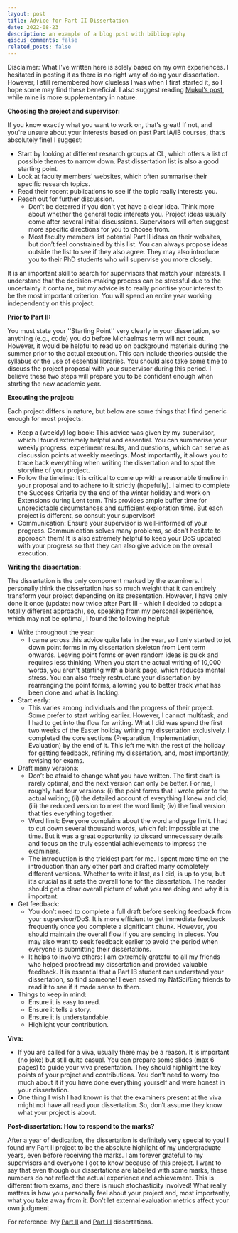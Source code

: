 ```yaml
---
layout: post
title: Advice for Part II Dissertation
date: 2022-08-23
description: an example of a blog post with bibliography
giscus_comments: false
related_posts: false
---
```


Disclaimer: What I've written here is solely based on my own experiences. I hesitated in posting it as there is no right way of doing your dissertation. However, I still remembered how clueless I was when I first started it, so I hope some may find these beneficial. I also suggest reading [Mukul’s post](https://mukulrathi.com/tripos/part-ii-compsci-dissertation-advice/), while mine is more supplementary in nature.

**Choosing the project and supervisor:**

If you know exactly what you want to work on, that's great! If not, and you're unsure about your interests based on past Part IA/IB courses, that’s absolutely fine! I suggest:

- Start by looking at different research groups at CL, which offers a list of possible themes to narrow down. Past dissertation list is also a good starting point.
- Look at faculty members' websites, which often summarise their specific research topics.
- Read their recent publications to see if the topic really interests you.
- Reach out for further discussion.
    - Don’t be deterred if you don't yet have a clear idea. Think more about whether the general topic interests you. Project ideas usually come after several initial discussions. Supervisors will often suggest more specific directions for you to choose from.
    - Most faculty members list potential Part II ideas on their websites, but don’t feel constrained by this list. You can always propose ideas outside the list to see if they also agree. They may also introduce you to their PhD students who will supervise you more closely.

It is an important skill to search for supervisors that match your interests. I understand that the decision-making process can be stressful due to the uncertainty it contains, but my advice is to really prioritise your interest to be the most important criterion. You will spend an entire year working independently on this project.

**Prior to Part II:**

You must state your ''Starting Point'' very clearly in your dissertation, so anything (e.g., code) you do before Michaelmas term will not count. However, it would be helpful to read up on background materials during the summer prior to the actual execution. This can include theories outside the syllabus or the use of essential libraries. You should also take some time to discuss the project proposal with your supervisor during this period. I believe these two steps will prepare you to be confident enough when starting the new academic year.

**Executing the project:**

Each project differs in nature, but below are some things that I find generic enough for most projects:

- Keep a (weekly) log book: This advice was given by my supervisor, which I found extremely helpful and essential. You can summarise your weekly progress, experiment results, and questions, which can serve as discussion points at weekly meetings. Most importantly, it allows you to trace back everything when writing the dissertation and to spot the storyline of your project.
- Follow the timeline: It is critical to come up with a reasonable timeline in your proposal and to adhere to it strictly (hopefully). I aimed to complete the Success Criteria by the end of the winter holiday and work on Extensions during Lent term. This provides ample buffer time for unpredictable circumstances and sufficient exploration time. But each project is different, so consult your supervisor!
- Communication: Ensure your supervisor is well-informed of your progress. Communication solves many problems, so don’t hesitate to approach them! It is also extremely helpful to keep your DoS updated with your progress so that they can also give advice on the overall execution.

**Writing the dissertation:**

The dissertation is the only component marked by the examiners. I personally think the dissertation has so much weight that it can entirely transform your project depending on its presentation. However, I have only done it once (update: now twice after Part III - which I decided to adopt a totally different approach), so, speaking from my personal experience, which may not be optimal, I found the following helpful:

- Write throughout the year:
    - I came across this advice quite late in the year, so I only started to jot down point forms in my dissertation skeleton from Lent term onwards. Leaving point forms or even random ideas is quick and requires less thinking. When you start the actual writing of 10,000 words, you aren't starting with a blank page, which reduces mental stress. You can also freely restructure your dissertation by rearranging the point forms, allowing you to better track what has been done and what is lacking.
- Start early:
    - This varies among individuals and the progress of their project. Some prefer to start writing earlier. However, I cannot multitask, and I had to get into the flow for writing. What I did was spend the first two weeks of the Easter holiday writing my dissertation exclusively. I completed the core sections (Preparation, Implementation, Evaluation) by the end of it. This left me with the rest of the holiday for getting feedback, refining my dissertation, and, most importantly, revising for exams.
- Draft many versions:
    - Don’t be afraid to change what you have written. The first draft is rarely optimal, and the next version can only be better. For me, I roughly had four versions: (i) the point forms that I wrote prior to the actual writing; (ii) the detailed account of everything I knew and did; (iii) the reduced version to meet the word limit; (iv) the final version that ties everything together.
    - Word limit: Everyone complains about the word and page limit. I had to cut down several thousand words, which felt impossible at the time. But it was a great opportunity to discard unnecessary details and focus on the truly essential achievements to impress the examiners.
    - The introduction is the trickiest part for me. I spent more time on the introduction than any other part and drafted many completely different versions. Whether to write it last, as I did, is up to you, but it’s crucial as it sets the overall tone for the dissertation. The reader should get a clear overall picture of what you are doing and why it is important.
- Get feedback:
    - You don’t need to complete a full draft before seeking feedback from your supervisor/DoS. It is more efficient to get immediate feedback frequently once you complete a significant chunk. However, you should maintain the overall flow if you are sending in pieces. You may also want to seek feedback earlier to avoid the period when everyone is submitting their dissertations.
    - It helps to involve others: I am extremely grateful to all my friends who helped proofread my dissertation and provided valuable feedback. It is essential that a Part IB student can understand your dissertation, so find someone! I even asked my NatSci/Eng friends to read it to see if it made sense to them.
- Things to keep in mind:
    - Ensure it is easy to read.
    - Ensure it tells a story.
    - Ensure it is understandable.
    - Highlight your contribution.

**Viva:**

- If you are called for a viva, usually there may be a reason. It is important (no joke) but still quite casual. You can prepare some slides (max 6 pages) to guide your viva presentation. They should highlight the key points of your project and contributions. You don’t need to worry too much about it if you have done everything yourself and were honest in your dissertation.
- One thing I wish I had known is that the examiners present at the viva might not have all read your dissertation. So, don’t assume they know what your project is about.

**Post-dissertation: How to respond to the marks?**

After a year of dedication, the dissertation is definitely very special to you! I found my Part II project to be the absolute highlight of my undergraduate years, even before receiving the marks. I am forever grateful to my supervisors and everyone I got to know because of this project. I want to say that even though our dissertations are labelled with some marks, these numbers do not reflect the actual experience and achievement. This is different from exams, and there is much stochasticity involved! What really matters is how you personally feel about your project and, most importantly, what you take away from it. Don’t let external evaluation metrics affect your own judgment.

For reference: My [Part II](/assets/pdf/part-ii-dissertation.pdf) 
and [Part III](/assets/pdf/part-iii-dissertation.pdf) dissertations.